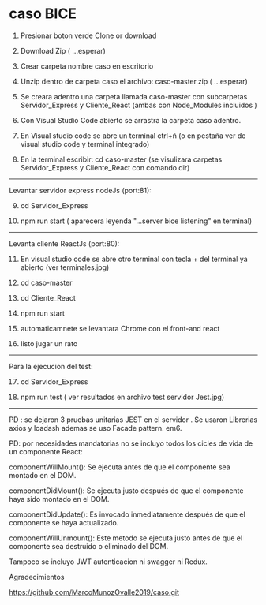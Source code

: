 # caso BICE

1. Presionar boton verde Clone or download

2. Download Zip ( ...esperar)

3. Crear carpeta nombre caso en escritorio

4. Unzip dentro de carpeta caso el archivo: caso-master.zip ( ...esperar)

5. Se creara adentro una carpeta llamada caso-master con subcarpetas Servidor_Express y Cliente_React (ambas con Node_Modules incluidos )

6. Con Visual Studio Code abierto se arrastra la carpeta caso adentro.

7. En Visual studio code se abre un terminal ctrl+ñ (o en pestaña ver de visual studio code y terminal integrado) 

8. En la terminal escribir: cd caso-master (se visulizara carpetas Servidor_Express y Cliente_React con comando dir)

_______________________________________________________________
Levantar servidor express nodeJs (port:81):

9. cd Servidor_Express

10. npm run start ( aparecera leyenda "...server bice listening" en terminal)

_______________________________________________________________

Levanta cliente ReactJs (port:80):

11. En visual studio code se abre otro terminal con tecla + del terminal ya abierto (ver terminales.jpg)

12. cd caso-master

13. cd Cliente_React

14. npm run start

15. automaticamnete se levantara Chrome con el front-and react

16. listo jugar un rato
_______________________________________________________________

Para la ejecucion del test:

17. cd Servidor_Express

18. npm run test ( ver resultados en archivo test servidor Jest.jpg)

_______________________________________________________________

PD : se dejaron 3 pruebas unitarias JEST en el servidor . Se usaron Librerias axios y loadash
ademas se uso Facade pattern. em6.

PD: por necesidades mandatorias no se incluyo todos los cicles de vida de un componente React:

componentWillMount(): Se ejecuta antes de que el componente sea montado en el DOM.

componentDidMount(): Se ejecuta justo después de que el componente haya sido montado en el DOM.

componentDidUpdate(): Es invocado inmediatamente después de que el componente se haya actualizado.

componentWillUnmount(): Este metodo se ejecuta justo antes de que el componente sea destruido o eliminado del DOM.

Tampoco se incluyo JWT autenticacion ni swagger ni Redux.

Agradecimientos

https://github.com/MarcoMunozOvalle2019/caso.git


